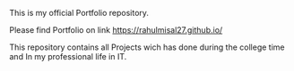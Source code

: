  This is my official Portfolio repository.
 
 Please find Portfolio on link https://rahulmisal27.github.io/ 

This repository contains all Projects wich has done during the college time and In my professional life in IT. 





